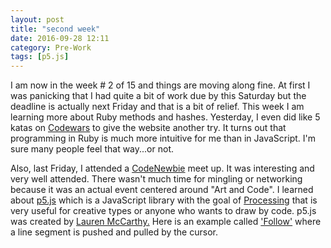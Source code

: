 ```yaml
---
layout: post
title: "second week"
date: 2016-09-28 12:11
category: Pre-Work
tags: [p5.js]
---
```

I am now in the week # 2 of 15 and things are moving along fine. At first I was panicking that I had quite a bit of work due by this Saturday but the deadline is actually next Friday and that is a bit of relief. This week I am learning more about Ruby methods and hashes. Yesterday, I even did like 5 katas on <a href="https://www.codewars.com" target="_blank">Codewars</a> to give the website another try. It turns out that programming in Ruby is much more intuitive for me than in JavaScript. I'm sure many people feel that way...or not. 

Also, last Friday, I attended a <a href="http://www.codenewbie.org/" target="_blank">CodeNewbie</a> meet up. It was interesting and very well attended. There wasn't much time for mingling or networking because it was an actual event centered around "Art and Code". I learned about <a href="https://p5js.org/" target="_blank">p5.js</a> which is a JavaScript library with the goal of <a href="https://processing.org/" target="_blank">Processing</a> that is very useful for creative types or anyone who wants to draw by code. p5.js was created by <a href="http://lauren-mccarthy.com/" target="_blank">Lauren McCarthy.</a> Here is an example called <a href="http://p5js.org/examples/interaction-follow-1.html" target="_blank">'Follow'</a> where a line segment is pushed and pulled by the cursor.

